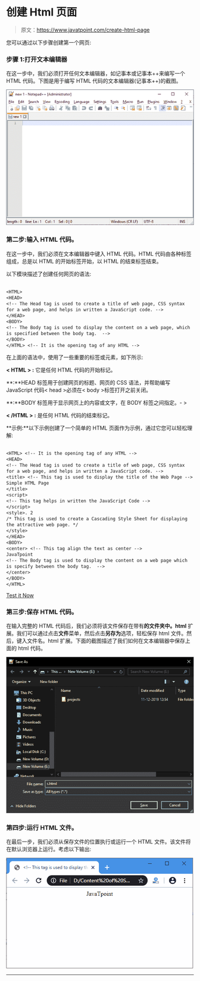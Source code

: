 # 创建 Html 页面

> 原文：<https://www.javatpoint.com/create-html-page>

您可以通过以下步骤创建第一个网页:

### 步骤 1:打开文本编辑器

在这一步中，我们必须打开任何文本编辑器，如记事本或记事本++来编写一个 HTML 代码。下图是用于编写 HTML 代码的文本编辑器(记事本++)的截图。

![Create Html Page](img/35e6f70dc9d49eb06b11b0d1e90640c2.png)

### 第二步:输入 HTML 代码。

在这一步中，我们必须在文本编辑器中键入 HTML 代码。HTML 代码由各种标签组成，总是以 HTML 的开始标签开始，以 HTML 的结束标签结束。

以下模块描述了创建任何网页的语法:

```

<HTML> 
<HEAD>
<!-- The Head tag is used to create a title of web page, CSS syntax for a web page, and helps in written a JavaScript code. -->
</HEAD>
<BODY>
<!-- The Body tag is used to display the content on a web page, which is specified between the body tag.  -->
</BODY>
</HTML> <!-- It is the opening tag of any HTML -->

```

在上面的语法中，使用了一些重要的标签或元素，如下所示:

**< HTML > :** 它是任何 HTML 代码的开始标记。

**<HEAD>:**HEAD 标签用于创建网页的标题、网页的 CSS 语法，并帮助编写 JavaScript 代码< head >必须在< body >标签打开之前关闭。

**<BODY>:**BODY 标签用于显示网页上的内容或文字，在 BODY 标签之间指定。- >

**< /HTML > :** 是任何 HTML 代码的结束标记。

**示例:**以下示例创建了一个简单的 HTML 页面作为示例，通过它您可以轻松理解:

```

<HTML> <!-- It is the opening tag of any HTML -->
<HEAD>
<!-- The Head tag is used to create a title of web page, CSS syntax for a web page, and helps in written a JavaScript code. -->
<title> <!-- This tag is used to display the title of the Web Page -->
Simple HTML Page
</title>
<script>
<!-- This tag helps in written the JavaScript Code -->
</script>
<style>. 2
/* This tag is used to create a Cascading Style Sheet for displaying the attractive web page. */
</style>
</HEAD>
<BODY>
<center> <!-- This tag align the text as center -->
JavaTpoint
<!-- The Body tag is used to display the content on a web page which is specify between the body tag.  -->
</center>
</BODY>
</HTML>

```

[Test it Now](https://www.javatpoint.com/oprweb/test.jsp?filename=CreateHtmlPage)

### 第三步:保存 HTML 代码。

在输入完整的 HTML 代码后，我们必须将该文件保存在带有**的文件夹中。html** 扩展。我们可以通过点击**文件**菜单，然后点击**另存为**选项，轻松保存 html 文件。然后，键入文件名。html 扩展。下面的截图描述了我们如何在文本编辑器中保存上面的 html 代码。

![Create Html Page](img/2bdf9bf421212b1de551f4751b5abd9c.png)

### 第四步:运行 HTML 文件。

在最后一步，我们必须从保存文件的位置执行或运行一个 HTML 文件。该文件将在默认浏览器上运行。考虑以下输出:

![Create Html Page](img/1c4670ec0c6ece1cec277abeb852f10b.png)

* * *